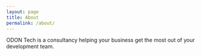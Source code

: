 ```yaml
---
layout: page
title: About
permalink: /about/
---
```


ODON Tech is a consultancy helping your business get the most out of your development team.
